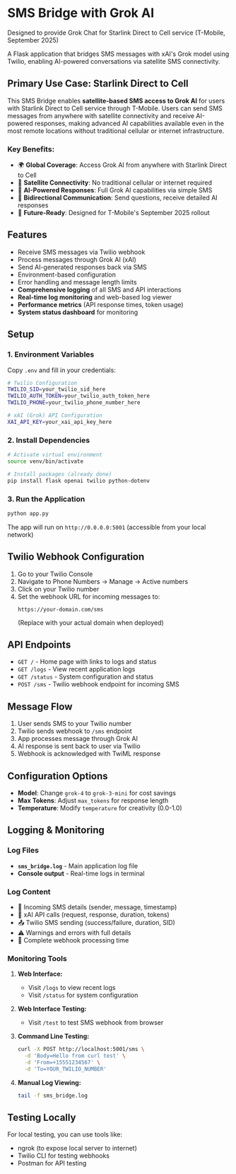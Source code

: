 # SMS Bridge with Grok AI
Designed to provide Grok Chat for Starlink Direct to Cell service (T-Mobile, September 2025)

A Flask application that bridges SMS messages with xAI's Grok model using Twilio, enabling AI-powered conversations via satellite SMS connectivity.

## Primary Use Case: Starlink Direct to Cell

This SMS Bridge enables **satellite-based SMS access to Grok AI** for users with Starlink Direct to Cell service through T-Mobile. Users can send SMS messages from anywhere with satellite connectivity and receive AI-powered responses, making advanced AI capabilities available even in the most remote locations without traditional cellular or internet infrastructure.

### Key Benefits:
- 🌍 **Global Coverage**: Access Grok AI from anywhere with Starlink Direct to Cell
- 📡 **Satellite Connectivity**: No traditional cellular or internet required
- 🤖 **AI-Powered Responses**: Full Grok AI capabilities via simple SMS
- 🔄 **Bidirectional Communication**: Send questions, receive detailed AI responses
- 📅 **Future-Ready**: Designed for T-Mobile's September 2025 rollout

## Features

- Receive SMS messages via Twilio webhook
- Process messages through Grok AI (xAI)
- Send AI-generated responses back via SMS
- Environment-based configuration
- Error handling and message length limits
- **Comprehensive logging** of all SMS and API interactions
- **Real-time log monitoring** and web-based log viewer
- **Performance metrics** (API response times, token usage)
- **System status dashboard** for monitoring

## Setup

### 1. Environment Variables

Copy `.env` and fill in your credentials:

```bash
# Twilio Configuration
TWILIO_SID=your_twilio_sid_here
TWILIO_AUTH_TOKEN=your_twilio_auth_token_here
TWILIO_PHONE=your_twilio_phone_number_here

# xAI (Grok) API Configuration
XAI_API_KEY=your_xai_api_key_here
```

### 2. Install Dependencies

```bash
# Activate virtual environment
source venv/bin/activate

# Install packages (already done)
pip install flask openai twilio python-dotenv
```

### 3. Run the Application

```bash
python app.py
```

The app will run on `http://0.0.0.0:5001` (accessible from your local network)

## Twilio Webhook Configuration

1. Go to your Twilio Console
2. Navigate to Phone Numbers → Manage → Active numbers
3. Click on your Twilio number
4. Set the webhook URL for incoming messages to:
   ```
   https://your-domain.com/sms
   ```
   (Replace with your actual domain when deployed)

## API Endpoints

- `GET /` - Home page with links to logs and status
- `GET /logs` - View recent application logs
- `GET /status` - System configuration and status
- `POST /sms` - Twilio webhook endpoint for incoming SMS

## Message Flow

1. User sends SMS to your Twilio number
2. Twilio sends webhook to `/sms` endpoint
3. App processes message through Grok AI
4. AI response is sent back to user via Twilio
5. Webhook is acknowledged with TwiML response

## Configuration Options

- **Model**: Change `grok-4` to `grok-3-mini` for cost savings
- **Max Tokens**: Adjust `max_tokens` for response length
- **Temperature**: Modify `temperature` for creativity (0.0-1.0)

## Logging & Monitoring

### Log Files
- **`sms_bridge.log`** - Main application log file
- **Console output** - Real-time logs in terminal

### Log Content
- 📱 Incoming SMS details (sender, message, timestamp)
- 🤖 xAI API calls (request, response, duration, tokens)
- 📤 Twilio SMS sending (success/failure, duration, SID)
- ⚠️ Warnings and errors with full details
- 🏁 Complete webhook processing time

### Monitoring Tools
1. **Web Interface:**
   - Visit `/logs` to view recent logs
   - Visit `/status` for system configuration

2. **Web Interface Testing:**
   - Visit `/test` to test SMS webhook from browser
   
3. **Command Line Testing:**
   ```bash
   curl -X POST http://localhost:5001/sms \
     -d 'Body=Hello from curl test' \
     -d 'From=+15551234567' \
     -d 'To=YOUR_TWILIO_NUMBER'
   ```

4. **Manual Log Viewing:**
   ```bash
   tail -f sms_bridge.log
   ```

## Testing Locally

For local testing, you can use tools like:
- ngrok (to expose local server to internet)
- Twilio CLI for testing webhooks
- Postman for API testing
